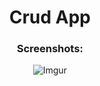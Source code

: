 <div align="center">
<h1>Crud App</h1>


<h3>Screenshots:</h3>

![Imgur](https://i.imgur.com/ZmGEJNQ.png)
